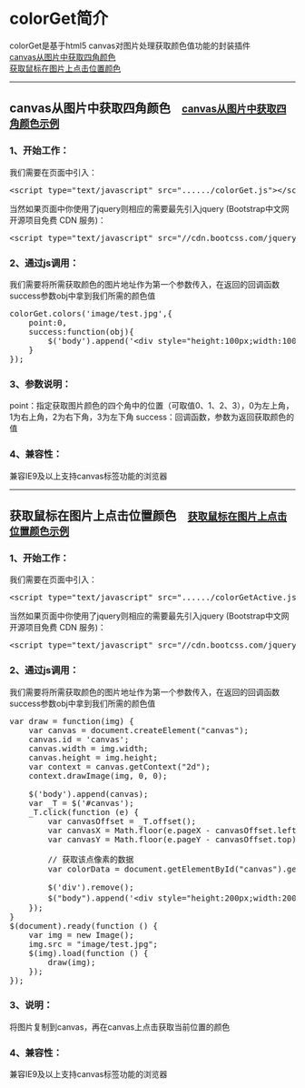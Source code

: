 <h1>colorGet简介</h1>

colorGet是基于html5 canvas对图片处理获取颜色值功能的封装插件<br/>
<a href="#colorGet1">canvas从图片中获取四角颜色</a><br/>
<a href="#colorGet2">获取鼠标在图片上点击位置颜色</a>
<hr/>
<h2>canvas从图片中获取四角颜色&nbsp;&nbsp;&nbsp;&nbsp;<a href="http://www.shdnfw.com/plugin/colorGet/demo1.html"><small>canvas从图片中获取四角颜色示例</small></a></h2>

<h3>1、开始工作：</h3>

我们需要在页面中引入：
<pre>&lt;script type="text/javascript" src="....../colorGet.js">&lt;/script></pre>
当然如果页面中你使用了jquery则相应的需要最先引入jquery (Bootstrap中文网开源项目免费 CDN 服务)：
<pre>&lt;script type="text/javascript" src="//cdn.bootcss.com/jquery/1.9.1/jquery.min.js">&lt;/script></pre>
<h3>2、通过js调用：</h3>

我们需要将所需获取颜色的图片地址作为第一个参数传入，在返回的回调函数success参数obj中拿到我们所需的颜色值
<pre>colorGet.colors('image/test.jpg',{
	point:0,
	success:function(obj){
		$('body').append('&lt;div style="height:100px;width:100px;background-color:'+obj.hex+'">&lt;/div>');
	}
});</pre>
<h3>3、参数说明：</h3>

point：指定获取图片颜色的四个角中的位置（可取值0、1、2、3），0为左上角，1为右上角，2为右下角，3为左下角
success：回调函数，参数为返回获取颜色的值
<h3>4、兼容性：</h3>

兼容IE9及以上支持canvas标签功能的浏览器
<hr/>
<h2>获取鼠标在图片上点击位置颜色&nbsp;&nbsp;&nbsp;&nbsp;<a href="http://www.shdnfw.com/plugin/colorGet/demo2.html"><small>获取鼠标在图片上点击位置颜色示例</small></a></h2>

<h3>1、开始工作：</h3>

我们需要在页面中引入：
<pre>&lt;script type="text/javascript" src="....../colorGetActive.js">&lt;/script></pre>
当然如果页面中你使用了jquery则相应的需要最先引入jquery (Bootstrap中文网开源项目免费 CDN 服务)：
<pre>&lt;script type="text/javascript" src="//cdn.bootcss.com/jquery/1.9.1/jquery.min.js">&lt;/script></pre>
<h3>2、通过js调用：</h3>

我们需要将所需获取颜色的图片地址作为第一个参数传入，在返回的回调函数success参数obj中拿到我们所需的颜色值
<pre>var draw = function(img) {
	var canvas = document.createElement("canvas");
	canvas.id = 'canvas';
	canvas.width = img.width;
	canvas.height = img.height;
	var context = canvas.getContext("2d");
	context.drawImage(img, 0, 0);

	$('body').append(canvas);
	var _T = $('#canvas');
	_T.click(function (e) {
		var canvasOffset = _T.offset();
		var canvasX = Math.floor(e.pageX - canvasOffset.left);
		var canvasY = Math.floor(e.pageY - canvasOffset.top);

		// 获取该点像素的数据
		var colorData = document.getElementById("canvas").getPixelColor(canvasX, canvasY);

		$('div').remove();
		$("body").append('&lt;div style="height:200px;width:200px;display:inline-block;background-color:'+colorData.hex+'">当前点击位置颜色：&lt;br>'+colorData.hex+'&lt;br>'+colorData.rgba+'&lt;br>'+colorData.rgb+'&lt;/div>');
	});
}
$(document).ready(function () {
	var img = new Image();
	img.src = "image/test.jpg";
	$(img).load(function () {
		draw(img);
	});
});</pre>

<h3>3、说明：</h3>

将图片复制到canvas，再在canvas上点击获取当前位置的颜色
<h3>4、兼容性：</h3>

兼容IE9及以上支持canvas标签功能的浏览器


